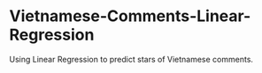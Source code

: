 # Vietnamese-Comments-Linear-Regression
Using Linear Regression to predict stars of Vietnamese comments.
